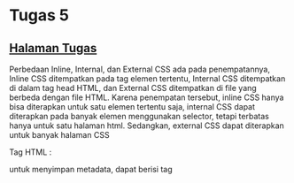 # Tugas 5
## [Halaman Tugas](https://heshturia.herokuapp.com/todolist)

Perbedaan Inline, Internal, dan External CSS ada pada penempatannya, Inline CSS ditempatkan pada tag elemen tertentu, Internal CSS ditempatkan di dalam tag head HTML, dan External CSS ditempatkan di file yang berbeda dengan file HTML. Karena penempatan tersebut, inline CSS hanya bisa diterapkan untuk satu elemen tertentu saja, internal CSS dapat diterapkan pada banyak elemen menggunakan selector, tetapi terbatas hanya untuk satu halaman html. Sedangkan, external CSS dapat diterapkan untuk banyak halaman CSS 

Tag HTML :  
<head> untuk menyimpan metadata, dapat berisi tag <title> judul halaman, <style> inline CSS, <link> external CSS.
<body> untuk menyimpan data yang akan ditampilkan di halaman, dapat berisi tag :    
- Header dengan berbagai macam ukuran h1,h2, dst.  
- <p> untuk membuat paragraf  
- <br> untuk membuat garis baru (enter)  
- <img> untuk menampilkan gambar  
- <form> untuk mengumpulkan input pengguna  
- <a> untuk membuat link ke halaman tertentu  

Tipe tipe Selector 
1. Element selector, Melakukan styling pada tag html tertentu  
2. ID Selector,  Melakukan styling pada ID tertentu, ID pada file HTML harus unik, sehingga ID selector dapat digunakan untuk menggantikan fungsi inline CSS.  
3. Class Selector, Melakukan styling pada class tertentu, karena class tidak harus unik maka class selector dapat dimanfaatkan untuk melakukan styling pada tag html yang berbeda

Implementasi 
Untuk mempercantik halaman web saya menggunakan framework bootstrap. Beberapa untuk beberapa halaman seperti login dan register saya menggunakan template yang sudah tersedia di internet. Untuk menggunakan bootstrap, hanya perlu menambahkan style yang kita inginkan pada attribut class elemen tertentu, contohnya untuk memperbagus input berupa submit form kita dapat menambahkan class .btn dan .btn-primary, input tersebut akan secara otomatis melakukan styling seperti yang kita inginkan. beberapa class pada bootstrap dapat kita atur secara manual, seperti .d-flex .justify-content-center kita dapat melakukannya secara manual dengan attribut display dan justify-content pada css.  


# Tugas 4  
{% csrf_token %} pada elemen <form> berfungsi untuk membuat token yang akan digunakan untuk melakukan autentikasi pengguna. token akan selalu diperbarui ketika mengakses halaman. Jika kita tidak menyediakan kode tersebut, maka aplikasi kita berpotensi terkena serangan Cross Site Request Forgery (CSRF), dimana serangan tersebut akan memaksa pengguna untuk melakukan aksi yang tidak diinginkan, seperti mengganti password akun, secara tidak sadar

Untuk mebuat element form secara manual, kita perlu menggunakan tag <form> untuk menandakan kita sedang mengumpulkan input untuk dikirim ke server. Dalam tag <form> kita perlu mengisi atribut method (GET/POST) dan atribut action berisi alamat dimana data akan dikirim. Selanjutnya adalah membuat elemen <input> di dalam <form>, tipe dari elemnen input beragam, seperti text, radio button, checkbox, submit, dan, button.

ALur dari program tugas 4 ini dimulai dari request pengguna ke server, lalu server akan meresponnya dan menampilkan halaman html yang berisi form di dalamnya. Setelah itu, pengguna akan mengisi data pada form tersebut dan melakukan request sekali lagi lengkap dengan method dan alamat url tujuan tempat data akan dikirim. Pihak server akan menyimpan data dari pengguna ke database serta menggunakannya untuk memperbarui halaman html yang akan ditampilkan ke pengguna.

Langkah pengimplementasian tugas 4:  
1. Membuat folder aplikasi bernama todolist dengan menggunakan fungsi startapp 
2. Membuat sebuah class model Task dengan attribut sesuai pemintaan pada tugas 4
3. Memanggil fungsi makemigrations dan migrate untuk menerapkan skema model yang telah dibuat ke dalam database Django.
4. Membuat fungsi pada file views   
  a. show_todolist, fungsi untuk halaman utama menampilkan semua task user  
  b. register, membuat akun user dengan menggunakan form django UserCreationForm()  
  c. login_user, menggunakan fungsi authenticate() untuk autentifikasi username dan password    
  d. logout_user, menggunakan fungsi logout() dari django, mengarahkan ke halaman login  
  e. create task, menggunakan form CreateTask() dari file forms.py, digunakan untuk membuat task baru, form berupa input text judul dan dekskripsi task  
  f. change_status, mengubah atribut is_finished pada objek Task  
  g. delete, menghapus objek task 
6. Meretriksi akses halaman utama, sehingga memerlukan login terlebih dahulu. dan menambahkan cookies, sehingga user tidak perlu login berulang kali ketika mengakses halaman
7. Membuat file respon HTML  
  a. todolist, halaman utama berisi tabel todolist dari user  
  b. login  
  c. register  
  d. create_task, halaman form untuk menambah task baru  
8. Melakukan routing dengan memetakan fungsi view di file urls.py dalam folder todolist dan menambahkan alamat todolist pada file urls.py di folder project_django   

[Tugas 2](Tugas2.md)
[Tugas 3](Tugas3.md)

